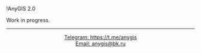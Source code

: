 !AnyGIS 2.0 

Work in progress.

---

<p align="center">
	<a href="https://t.me/anygis">Telegram: https://t.me/anygis</a> <br>
	<a href="mailto:anygis@bk.ru">Email: anygis@bk.ru</a> 
</p>
